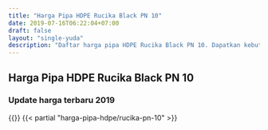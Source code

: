 ```yaml
---
title: "Harga Pipa HDPE Rucika Black PN 10"
date: 2019-07-16T06:22:04+07:00
draft: false
layout: "single-yuda"
description: "Daftar harga pipa HDPE Rucika Black PN 10. Dapatkan kebutuhan pipa HDPE dengan harga terbaik hanya di PipaJaya"
---
```


## Harga Pipa HDPE Rucika Black PN 10
### Update harga terbaru 2019
{{<kontak-button-yuda>}}
{{< partial "harga-pipa-hdpe/rucika-pn-10" >}}
